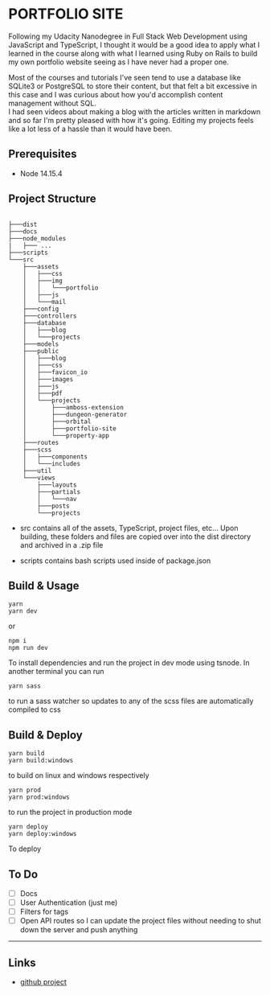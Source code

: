 # PORTFOLIO SITE

Following my Udacity Nanodegree in Full Stack Web Development using JavaScript and TypeScript, I thought it would be a good idea to apply what I learned in the course along with what I learned using Ruby on Rails to build my own portfolio website seeing as I have never had a proper one.

Most of the courses and tutorials I've seen tend to use a database like SQLite3 or PostgreSQL to store their content, but that felt a bit excessive in this case and I was curious about how you'd accomplish content management without SQL.<br>
I had seen videos about making a blog with the articles written in markdown and so far I'm pretty pleased with how it's going. Editing my projects feels like a lot less of a hassle than it would have been.

## Prerequisites

* Node 14.15.4


## Project Structure

```

├───dist
├───docs
├───node_modules
|   ├─── ...                    
├───scripts                        
└───src                            
    ├───assets                     
    │   ├───css                    
    │   ├───img                    
    │   │   └───portfolio          
    │   ├───js                     
    │   └───mail                   
    ├───config                     
    ├───controllers                
    ├───database                   
    │   ├───blog                   
    │   └───projects               
    ├───models                     
    ├───public                     
    │   ├───blog                   
    │   ├───css                    
    │   ├───favicon_io             
    │   ├───images                 
    │   ├───js                     
    │   ├───pdf                    
    │   └───projects               
    │       ├───amboss-extension   
    │       ├───dungeon-generator  
    │       ├───orbital            
    │       ├───portfolio-site     
    │       └───property-app       
    ├───routes                     
    ├───scss                       
    │   ├───components             
    │   └───includes               
    ├───util                       
    └───views              
        ├───layouts                
        ├───partials               
        │   └───nav                
        ├───posts                  
        └───projects       

```

* src contains all of the assets, TypeScript, project files, etc... Upon building, these folders and files are copied over into the dist directory and archived in a .zip file

* scripts contains bash scripts used inside of package.json

## Build & Usage

```
yarn 
yarn dev
```
or
```
npm i
npm run dev
```

To install dependencies and run the project in dev mode using tsnode.
In another terminal you can run

```
yarn sass
```

to run a sass watcher so updates to any of the scss files are automatically compiled to css

## Build & Deploy

```
yarn build
yarn build:windows
```
to build on linux and windows respectively

```
yarn prod
yarn prod:windows
```
to run the project in production mode

```
yarn deploy
yarn deploy:windows
```
To deploy

## To Do

- [ ] Docs
- [ ] User Authentication (just me)
- [ ] Filters for tags
- [ ] Open API routes so I can update the project files without needing to shut down the server and push anything

------------

## Links

- [github project](https://github.com/null-usr/portfolio-site)